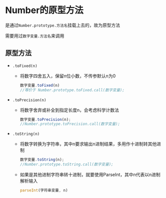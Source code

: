 # Number的原型方法

是通过`Number.prototype.方法名`挂载上去的，故为原型方法

需要用过`数字变量.方法名`来调用

## 原型方法

- `.toFixed(n)`
    - 将数字四舍五入，保留n位小数，不传参默认n为0
        ```js
        数字变量.toFixed(n)
        //等价于 Number.prototype.toFixed.call(数字变量);
        ```

- `.toPrecision(n)`
    - 将数字舍弃或补全到指定长度n，会考虑科学计数法
        ```js
        数字变量.toPrecision(n);
        //Number.prototype.toPrecision.call(数字变量);
        ```

- `.toString(n)`
    - 将数字转换为字符串，其中n要求输出n进制结果，多用作十进制转其他进制
        ```js
        数字变量.toString(n);
        //Number.prototype.toString.call(数字变量);
        ```
    - 如果是其他进制字符串转十进制，就要使用ParseInt，其中n代表以n进制解析输入
        ```js
        parseInt(字符串变量, n)
        ```

